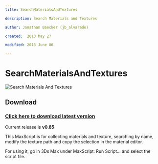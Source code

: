 ```yaml
---
title: SearchMaterialsAndTextures

description: Search Materials and Textures

author: Jonathan Baecker (jb_alvarado)

created:  2013 May 27

modified: 2013 June 06

---
```


SearchMaterialsAndTextures
=========


![Search Materials And Textures](http://www.pixelcrusher.de/files/SearchMaterialAndTextures.png "SearchMaterialsAndTextures")

Download
--------

### [Click here to download latest version](https://github.com/jb-alvarado/SearchMaterialAndTexture/archive/master.zip)

Current release is **v0.85**


This MaxScript is for collecting materials and texture, searching by name, 
modify the texture path and copy the selection in the material editor.

For using it, go in 3Ds Max under MaxScript: Run Script... and select the script file.

